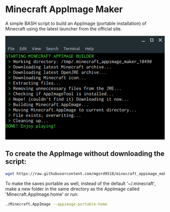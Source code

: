 # Minecraft AppImage Maker
A simple BASH script to build an AppImage (portable installation) of Minecraft using the latest launcher from the official site.

![example](preview.png)

## To create the AppImage without downloading the script:
```bash
wget https://raw.githubusercontent.com/mgord9518/minecraft_appimage_maker/main/minecraft-appimage-maker.bash -O - 2>/dev/null | bash
```
To make the saves portable as well, instead of the default '~/.minecraft', make a new folder in the same directory as the AppImage called 'Minecraft.AppImage.home' or run:
```bash
./Minecraft.AppImage --appimage-portable-home
```
